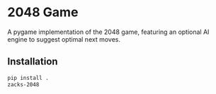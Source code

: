 # 2048 Game

A pygame implementation of the 2048 game, featuring an optional AI engine to suggest optimal next moves.

## Installation

```bash
pip install .
zacks-2048